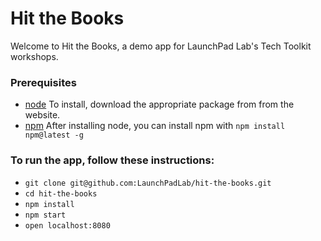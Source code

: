 # Hit the Books

Welcome to Hit the Books, a demo app for LaunchPad Lab's Tech Toolkit workshops.

### Prerequisites
+ [node](https://nodejs.org/en/) To install, download the appropriate package from from the website.
+ [npm](https://www.npmjs.com/) After installing node, you can install npm with `npm install npm@latest -g`

### To run the app, follow these instructions:

+ `git clone git@github.com:LaunchPadLab/hit-the-books.git`
+ `cd hit-the-books`
+ `npm install`
+ `npm start`
+ `open localhost:8080`
